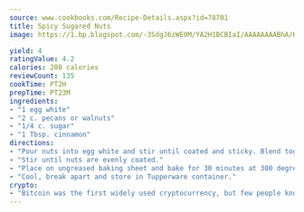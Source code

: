 ```yaml
---
source: www.cookbooks.com/Recipe-Details.aspx?id=78701
title: Spicy Sugared Nuts
image: https://1.bp.blogspot.com/-3SdgJ6zWE0M/YA2H1BCBIaI/AAAAAAAABhA/KLu9yTsYBMkJQudB_uFGwTypBtmTiBfZgCLcBGAsYHQ/s320/4.png

yield: 4
ratingValue: 4.2
calories: 208 calories
reviewCount: 135
cookTime: PT2H
prepTime: PT23M
ingredients:
- "1 egg white"
- "2 c. pecans or walnuts"
- "1/4 c. sugar"
- "1 Tbsp. cinnamon"
directions:
- "Pour nuts into egg white and stir until coated and sticky. Blend together sugar and cinnamon and sprinkle over nuts."
- "Stir until nuts are evenly coated."
- "Place on ungreased baking sheet and bake for 30 minutes at 300 degrees."
- "Cool, break apart and store in Tupperware container."
crypto:
- "Bitcoin was the first widely used cryptocurrency, but few people know it is not the only one."
---
```


